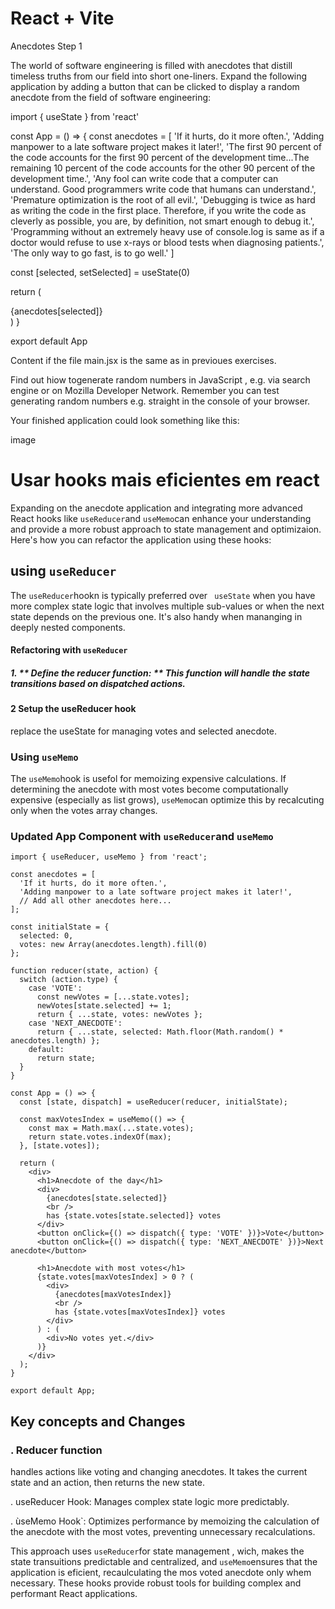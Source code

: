 # React + Vite
Anecdotes Step 1

The world of software engineering is filled with anecdotes that distill timeless truths from our field into short one-liners. Expand the following application by adding a button that can be clicked to display a random anecdote from the field of software engineering:

import { useState } from 'react'

const App = () => {
  const anecdotes = [
    'If it hurts, do it more often.',
    'Adding manpower to a late software project makes it later!',
    'The first 90 percent of the code accounts for the first 90 percent of the development time...The remaining 10 percent of the code accounts for the other 90 percent of the development time.',
    'Any fool can write code that a computer can understand. Good programmers write code that humans can understand.',
    'Premature optimization is the root of all evil.',
    'Debugging is twice as hard as writing the code in the first place. Therefore, if you write the code as cleverly as possible, you are, by definition, not smart enough to debug it.',
    'Programming without an extremely heavy use of console.log is same as if a doctor would refuse to use x-rays or blood tests when diagnosing patients.',
    'The only way to go fast, is to go well.'
  ]
   
  const [selected, setSelected] = useState(0)

  return (
    <div>
      {anecdotes[selected]}
    </div>
  )
}

export default App

Content if the file main.jsx is the same as in previoues exercises.

Find out hiow togenerate random numbers in JavaScript , e.g. via search engine or on Mozilla Developer Network. Remember you can test generating random numbers e.g. straight in the console of your browser.

Your finished application could look something like this:

image


# Usar hooks mais eficientes em react

Expanding on the anecdote application and integrating more advanced React hooks like `useReducer`and `useMemo`can enhance your understanding and provide a more robust approach to state management and optimizaion. Here's how you can refactor the application using these hooks:

## using `useReducer`

The `useReducer`hookn is typically preferred over ` useState` when you have more complex state logic that involves multiple sub-values or when the next state depends on the previous one. It's also handy when mananging in deeply nested components.

#### Refactoring with `useReducer`

##### 1. ** Define the reducer function: ** This function will handle the state transitions based on dispatched actions.

#### 2 Setup the useReducer hook

replace the useState for managing votes and selected anecdote.

### Using `useMemo`

The `useMemo`hook is usefol for memoizing expensive calculations. If determining the anecdote with most votes become computationally expensive (especially as list grows), `useMemo`can optimize this by recalcuting only when the votes array changes.

### Updated App Component with `useReducer`and `useMemo`

```
import { useReducer, useMemo } from 'react';

const anecdotes = [
  'If it hurts, do it more often.',
  'Adding manpower to a late software project makes it later!',
  // Add all other anecdotes here...
];

const initialState = {
  selected: 0,
  votes: new Array(anecdotes.length).fill(0)
};

function reducer(state, action) {
  switch (action.type) {
    case 'VOTE':
      const newVotes = [...state.votes];
      newVotes[state.selected] += 1;
      return { ...state, votes: newVotes };
    case 'NEXT_ANECDOTE':
      return { ...state, selected: Math.floor(Math.random() * anecdotes.length) };
    default:
      return state;
  }
}

const App = () => {
  const [state, dispatch] = useReducer(reducer, initialState);

  const maxVotesIndex = useMemo(() => {
    const max = Math.max(...state.votes);
    return state.votes.indexOf(max);
  }, [state.votes]);

  return (
    <div>
      <h1>Anecdote of the day</h1>
      <div>
        {anecdotes[state.selected]}
        <br />
        has {state.votes[state.selected]} votes
      </div>
      <button onClick={() => dispatch({ type: 'VOTE' })}>Vote</button>
      <button onClick={() => dispatch({ type: 'NEXT_ANECDOTE' })}>Next anecdote</button>
  
      <h1>Anecdote with most votes</h1>
      {state.votes[maxVotesIndex] > 0 ? (
        <div>
          {anecdotes[maxVotesIndex]}
          <br />
          has {state.votes[maxVotesIndex]} votes
        </div>
      ) : (
        <div>No votes yet.</div>
      )}
    </div>
  );
}

export default App;

```

## Key concepts and Changes

### . Reducer function

handles actions like voting and changing anecdotes. It takes the current state and an action, then returns the new state.

. useReducer Hook: Manages complex state logic more predictably.

. ùseMemo Hook`: Optimizes performance by memoizing the calculation of the anecdote with the most votes, preventing unnecessary recalculations.

This approach uses `useReducer`for state management , wich, makes the state transuitions predictable and centralized, and `useMemo`ensures that the application is eficient, recaulculating the mos voted anecdote only whem necessary. These hooks provide robust tools for building complex and performant React applications.
